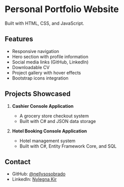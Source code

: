 # Personal Portfolio Website

Built with HTML, CSS, and JavaScript.

## Features

- Responsive navigation
- Hero section with profile information
- Social media links (GitHub, LinkedIn)
- Downloadable CV
- Project gallery with hover effects
- Bootstrap icons integration

## Projects Showcased

1. **Cashier Console Application**
   - A grocery store checkout system
   - Built with C# and JSON data storage

2. **Hotel Booking Console Application**
   - Hotel management system
   - Built with C#, Entity Framework Core, and SQL

## Contact

- GitHub: [@nellysosobrado](https://github.com/nellysosobrado)
- LinkedIn: [Nylegna Kir](https://www.linkedin.com/in/nylegnakir/)
